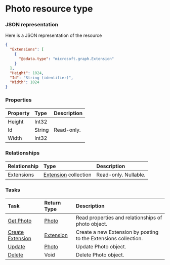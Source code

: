 # Photo resource type



### JSON representation

Here is a JSON representation of the resource

```json
{
  "Extensions": [
    {
      "@odata.type": "microsoft.graph.Extension"
    }
  ],
  "Height": 1024,
  "Id": "String (identifier)",
  "Width": 1024
}

```
### Properties
| Property	   | Type	|Description|
|:---------------|:--------|:----------|
|Height|Int32||
|Id|String| Read-only.|
|Width|Int32||

### Relationships
| Relationship | Type	|Description|
|:---------------|:--------|:----------|
|Extensions|[Extension](extension.md) collection| Read-only. Nullable.|

### Tasks

| Task		   | Return Type	|Description|
|:---------------|:--------|:----------|
|[Get Photo](../api/photo_get.md) | [Photo](photo.md) |Read properties and relationships of photo object.|
|[Create Extension](../api/photo_post_extensions.md) |[Extension](extension.md)| Create a new Extension by posting to the Extensions collection.|
|[Update](../api/photo_update.md) | [Photo](photo.md)	|Update Photo object. |
|[Delete](../api/photo_delete.md) | Void	|Delete Photo object. |

<!-- uuid: 103f4a79-b944-4544-98c6-60fb46a20daa
2015-10-09 17:20:41 UTC -->